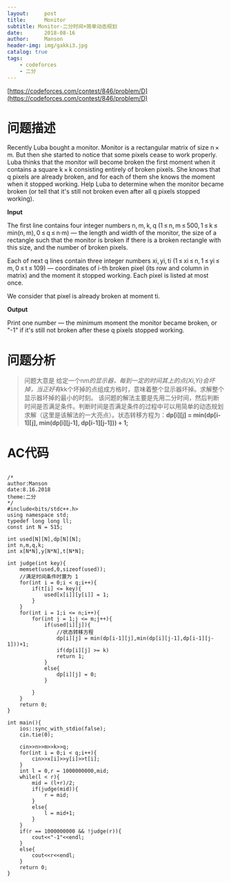 ```yaml
---
layout:     post
title:      Monitor
subtitle: Monitor-二分时间+简单动态规划
date:       2018-08-16
author:     Manson
header-img: img/gakki3.jpg
catalog: true
tags:
    - codeforces
    - 二分
---
```

[https://codeforces.com/contest/846/problem/D](https://codeforces.com/contest/846/problem/D)

# 问题描述

Recently Luba bought a monitor. Monitor is a rectangular matrix of size n × m. But then she started to notice that some pixels cease to work properly. Luba thinks that the monitor will become broken the first moment when it contains a square k × k consisting entirely of broken pixels. She knows that q pixels are already broken, and for each of them she knows the moment when it stopped working. Help Luba to determine when the monitor became broken (or tell that it's still not broken even after all q pixels stopped working).

**Input**

The first line contains four integer numbers n, m, k, q (1 ≤ n, m ≤ 500, 1 ≤ k ≤ min(n, m), 0 ≤ q ≤ n·m) — the length and width of the monitor, the size of a rectangle such that the monitor is broken if there is a broken rectangle with this size, and the number of broken pixels.

Each of next q lines contain three integer numbers xi, yi, ti (1 ≤ xi ≤ n, 1 ≤ yi ≤ m, 0 ≤ t ≤ 109) — coordinates of i-th broken pixel (its row and column in matrix) and the moment it stopped working. Each pixel is listed at most once.

We consider that pixel is already broken at moment ti.

**Output**

Print one number — the minimum moment the monitor became broken, or "-1" if it's still not broken after these q pixels stopped working.

# 问题分析
> 问题大意是 给定一个n*m的显示器，每到一定的时间其上的点(Xi,Yi)会坏掉，当正好有k*k个坏掉的点组成方格时，意味着整个显示器坏掉。求解整个显示器坏掉的最小的时刻。
> 该问题的解法主要是先用二分时间，然后判断时间是否满足条件。判断时间是否满足条件的过程中可以用简单的动态规划求解（这里是该解法的一大亮点）。状态转移方程为：**dp[i][j] = min(dp[i-1][j], min(dp[i][j-1], dp[i-1][j-1])) + 1;**

# AC代码


```

/*
author:Manson
date:8.16.2018
theme:二分 
*/
#include<bits/stdc++.h>
using namespace std;
typedef long long ll;
const int N = 515;

int used[N][N],dp[N][N];
int n,m,q,k;
int x[N*N],y[N*N],t[N*N];

int judge(int key){
	memset(used,0,sizeof(used));
	//满足时间条件时置为 1 
	for(int i = 0;i < q;i++){
		if(t[i] <= key){
			used[x[i]][y[i]] = 1;
		}
	}
	for(int i = 1;i <= n;i++){
		for(int j = 1;j <= m;j++){
			if(used[i][j]){
				//状态转移方程 
				dp[i][j] = min(dp[i-1][j],min(dp[i][j-1],dp[i-1][j-1]))+1;
				if(dp[i][j] >= k)
				return 1;
			}
			else{
				dp[i][j] = 0;
			}
			
		}
	}
	return 0;
}

int main(){
	ios::sync_with_stdio(false);
	cin.tie(0);
	
	cin>>n>>m>>k>>q;
	for(int i = 0;i < q;i++){
		cin>>x[i]>>y[i]>>t[i];
	}
	int l = 0,r = 1000000000,mid;
	while(l < r){
		mid = (l+r)/2;
		if(judge(mid)){
			r = mid;
		}
		else{
			l = mid+1;
		}
	}
	if(r == 1000000000 && !judge(r)){
		cout<<"-1"<<endl;
	}
	else{
		cout<<r<<endl;
	}
	return 0;
}



```

